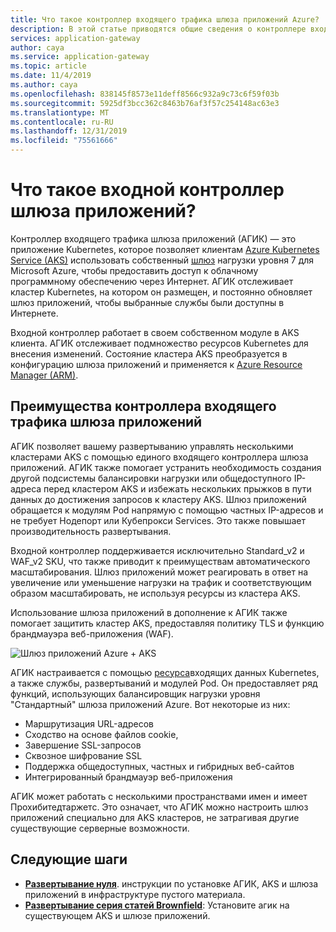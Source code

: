 ```yaml
---
title: Что такое контроллер входящего трафика шлюза приложений Azure?
description: В этой статье приводятся общие сведения о контроллере входящего трафика шлюза приложений.
services: application-gateway
author: caya
ms.service: application-gateway
ms.topic: article
ms.date: 11/4/2019
ms.author: caya
ms.openlocfilehash: 838145f8573e11deff8566c932a9c73c6f59f03b
ms.sourcegitcommit: 5925df3bcc362c8463b76af3f57c254148ac63e3
ms.translationtype: MT
ms.contentlocale: ru-RU
ms.lasthandoff: 12/31/2019
ms.locfileid: "75561666"
---
```

# <a name="what-is-application-gateway-ingress-controller"></a>Что такое входной контроллер шлюза приложений?
Контроллер входящего трафика шлюза приложений (АГИК) — это приложение Kubernetes, которое позволяет клиентам [Azure Kubernetes Service (AKS)](https://azure.microsoft.com/services/kubernetes-service/) использовать собственный [шлюз](https://azure.microsoft.com/services/application-gateway/) нагрузки уровня 7 для Microsoft Azure, чтобы предоставить доступ к облачному программному обеспечению через Интернет. АГИК отслеживает кластер Kubernetes, на котором он размещен, и постоянно обновляет шлюз приложений, чтобы выбранные службы были доступны в Интернете.

Входной контроллер работает в своем собственном модуле в AKS клиента. АГИК отслеживает подмножество ресурсов Kubernetes для внесения изменений. Состояние кластера AKS преобразуется в конфигурацию шлюза приложений и применяется к [Azure Resource Manager (ARM)](https://docs.microsoft.com/azure/azure-resource-manager/resource-group-overview).

## <a name="benefits-of-application-gateway-ingress-controller"></a>Преимущества контроллера входящего трафика шлюза приложений
АГИК позволяет вашему развертыванию управлять несколькими кластерами AKS с помощью единого входящего контроллера шлюза приложений. АГИК также помогает устранить необходимость создания другой подсистемы балансировки нагрузки или общедоступного IP-адреса перед кластером AKS и избежать нескольких прыжков в пути данных до достижения запросов к кластеру AKS. Шлюз приложений обращается к модулям Pod напрямую с помощью частных IP-адресов и не требует Нодепорт или Кубепрокси Services. Это также повышает производительность развертывания.

Входной контроллер поддерживается исключительно Standard_v2 и WAF_v2 SKU, что также приводит к преимуществам автоматического масштабирования. Шлюз приложений может реагировать в ответ на увеличение или уменьшение нагрузки на трафик и соответствующим образом масштабировать, не используя ресурсы из кластера AKS.

Использование шлюза приложений в дополнение к АГИК также помогает защитить кластер AKS, предоставляя политику TLS и функцию брандмауэра веб-приложения (WAF).

![Шлюз приложений Azure + AKS](./media/application-gateway-ingress-controller-overview/architecture.png)

АГИК настраивается с помощью [ресурса](https://kubernetes.io/docs/user-guide/ingress/)входящих данных Kubernetes, а также службы, развертываний и модулей Pod. Он предоставляет ряд функций, использующих балансировщик нагрузки уровня "Стандартный" шлюза приложений Azure. Вот некоторые из них:
  - Маршрутизация URL-адресов
  - Сходство на основе файлов cookie,
  - Завершение SSL-запросов
  - Сквозное шифрование SSL
  - Поддержка общедоступных, частных и гибридных веб-сайтов
  - Интегрированный брандмауэр веб-приложения

АГИК может работать с несколькими пространствами имен и имеет Прохибитедтаржетс. Это означает, что АГИК можно настроить шлюз приложений специально для AKS кластеров, не затрагивая другие существующие серверные возможности. 

## <a name="next-steps"></a>Следующие шаги

- [**Развертывание нуля**](ingress-controller-install-new.md). инструкции по установке АГИК, AKS и шлюза приложений в инфраструктуре пустого материала.
- [**Развертывание серия статей Brownfield**](ingress-controller-install-existing.md): Установите агик на существующем AKS и шлюзе приложений.


